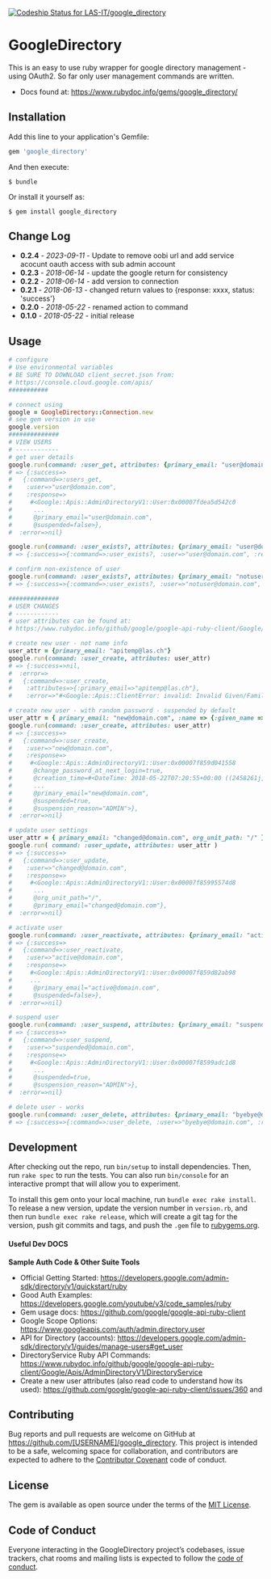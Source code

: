 [![Codeship Status for LAS-IT/google_directory](https://app.codeship.com/projects/6ee09d70-3f90-0138-a0e4-7ef95a7c016e/status?branch=master)](https://app.codeship.com/projects/387669)

# GoogleDirectory

This is an easy to use ruby wrapper for google directory management - using OAuth2.  So far only user management commands are written.

* Docs found at: https://www.rubydoc.info/gems/google_directory/

## Installation

Add this line to your application's Gemfile:

```ruby
gem 'google_directory'
```

And then execute:

    $ bundle

Or install it yourself as:

    $ gem install google_directory

## Change Log

* **0.2.4** - *2023-09-11* - Update to remove oobi url and add service acocunt oauth access with sub admin account
* **0.2.3** - *2018-06-14* - update the google return for consistency
* **0.2.2** - *2018-06-14* - add version to connection
* **0.2.1** - *2018-06-13* - changed return values to {response: xxxx, status: 'success'}
* **0.2.0** - *2018-05-22* - renamed action to command
* **0.1.0** - *2018-05-22* - initial release


## Usage

```ruby
# configure
# Use environmental variables
# BE SURE TO DOWNLOAD client_secret.json from:
# https://console.cloud.google.com/apis/
###########

# connect using
google = GoogleDirectory::Connection.new
# see gem version in use
google.version
##############
# VIEW USERS
# ------------
# get user details
google.run(command: :user_get, attributes: {primary_email: "user@domain.com"})
# => {:success=>
#   {:command=>:users_get,
#    :user=>"user@domain.com",
#    :response=>
#     #<Google::Apis::AdminDirectoryV1::User:0x00007fdea5d542c0
#      ...
#      @primary_email="user@domain.com",
#      @suspended=false>},
#  :error=>nil}

google.run(command: :user_exists?, attributes: {primary_email: "user@domain.com"})
# => {:success=>{:command=>:user_exists?, :user=>"user@domain.com", :response=>true}, :error=>nil}

# confirm non-existence of user
google.run(command: :user_exists?, attributes: {primary_email: "notuser@domain.com"})
# => {:success=>{:command=>:user_exists?, :user=>"notuser@domain.com", :response=>false}, :error=>nil}

##############
# USER CHANGES
# ------------
# user attributes can be found at:
# https://www.rubydoc.info/github/google/google-api-ruby-client/Google/Apis/AdminDirectoryV1/User

# create new user - not name info
user_attr = {primary_email: "apitemp@las.ch"}
google.run(command: :user_create, attributes: user_attr)
# => {:success=>nil,
#  :error=>
#   {:command=>:user_create,
#    :attributes=>{:primary_email=>"apitemp@las.ch"},
#    :error=>"#<Google::Apis::ClientError: invalid: Invalid Given/Family Name: FamilyName>"}}

# create new user - with random password - suspended by default
user_attr = { primary_email: "new@domain.com", :name => {:given_name => 'New', :family_name => 'USER'} }
google.run(command: :user_create, attributes: user_attr)
# => {:success=>
#   {:command=>:user_create,
#    :user=>"new@domain.com",
#    :response=>
#     #<Google::Apis::AdminDirectoryV1::User:0x00007f859d041558
#      @change_password_at_next_login=true,
#      @creation_time=#<DateTime: 2018-05-22T07:20:55+00:00 ((2458261j,26455s,0n),+0s,2299161j)>,
#      ...
#      @primary_email="new@domain.com",
#      @suspended=true,
#      @suspension_reason="ADMIN">},
#  :error=>nil}

# update user settings
user_attr = { primary_email: "changed@domain.com", org_unit_path: "/" }
google.run( command: :user_update, attributes: user_attr )
# => {:success=>
#   {:command=>:user_update,
#    :user=>"changed@domain.com",
#    :response=>
#     #<Google::Apis::AdminDirectoryV1::User:0x00007f85995574d8
#      ...
#      @org_unit_path="/",
#      @primary_email="changed@domain.com"},
#  :error=>nil}

# activate user
google.run(command: :user_reactivate, attributes: {primary_email: "active@domain.com"})
# => {:success=>
#   {:command=>:user_reactivate,
#    :user=>"active@domain.com",
#    :response=>
#     #<Google::Apis::AdminDirectoryV1::User:0x00007f859d82ab98
#     ...
#      @primary_email="active@domain.com",
#      @suspended=false>},
#  :error=>nil}

# suspend user
google.run(command: :user_suspend, attributes: {primary_email: "suspended@domain.com"})
# => {:success=>
#   {:command=>:user_suspend,
#    :user=>"suspended@domain.com",
#    :response=>
#     #<Google::Apis::AdminDirectoryV1::User:0x00007f8599adc1d8
#      ...
#      @suspended=true,
#      @suspension_reason="ADMIN">},
#  :error=>nil}

# delete user - works
google.run(command: :user_delete, attributes: {primary_email: "byebye@domain.com"})
# => {:success=>{:command=>:user_delete, :user=>"byebye@domain.com", :response=>""}, :error=>nil}

```

## Development

After checking out the repo, run `bin/setup` to install dependencies. Then, run `rake spec` to run the tests. You can also run `bin/console` for an interactive prompt that will allow you to experiment.

To install this gem onto your local machine, run `bundle exec rake install`. To release a new version, update the version number in `version.rb`, and then run `bundle exec rake release`, which will create a git tag for the version, push git commits and tags, and push the `.gem` file to [rubygems.org](https://rubygems.org).


#### Useful Dev DOCS

**Sample Auth Code & Other Suite Tools**

- Official Getting Started: https://developers.google.com/admin-sdk/directory/v1/quickstart/ruby
- Good Auth Examples: https://developers.google.com/youtube/v3/code_samples/ruby
- Gem usage docs: https://github.com/google/google-api-ruby-client
- Google Scope Options: https://www.googleapis.com/auth/admin.directory.user
- API for Directory (accounts): https://developers.google.com/admin-sdk/directory/v1/guides/manage-users#get_user
- DirectoryService Ruby API Commands: https://www.rubydoc.info/github/google/google-api-ruby-client/Google/Apis/AdminDirectoryV1/DirectoryService
- Create a new user attributes (also read code to understand how its used): https://github.com/google/google-api-ruby-client/issues/360 and

## Contributing

Bug reports and pull requests are welcome on GitHub at https://github.com/[USERNAME]/google_directory. This project is intended to be a safe, welcoming space for collaboration, and contributors are expected to adhere to the [Contributor Covenant](http://contributor-covenant.org) code of conduct.

## License

The gem is available as open source under the terms of the [MIT License](https://opensource.org/licenses/MIT).

## Code of Conduct

Everyone interacting in the GoogleDirectory project’s codebases, issue trackers, chat rooms and mailing lists is expected to follow the [code of conduct](https://github.com/[USERNAME]/google_directory/blob/master/CODE_OF_CONDUCT.md).
